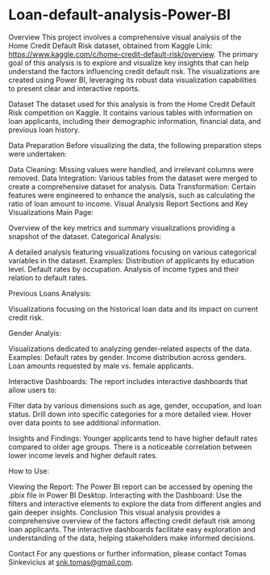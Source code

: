 # Loan-default-analysis-Power-BI

Overview
This project involves a comprehensive visual analysis of the Home Credit Default Risk dataset, obtained from Kaggle Link: https://www.kaggle.com/c/home-credit-default-risk/overview. The primary goal of this analysis is to explore and visualize key insights that can help understand the factors influencing credit default risk. The visualizations are created using Power BI, leveraging its robust data visualization capabilities to present clear and interactive reports.

Dataset
The dataset used for this analysis is from the Home Credit Default Risk competition on Kaggle. It contains various tables with information on loan applicants, including their demographic information, financial data, and previous loan history.

Data Preparation
Before visualizing the data, the following preparation steps were undertaken:

Data Cleaning: Missing values were handled, and irrelevant columns were removed.
Data Integration: Various tables from the dataset were merged to create a comprehensive dataset for analysis.
Data Transformation: Certain features were engineered to enhance the analysis, such as calculating the ratio of loan amount to income.
Visual Analysis
Report Sections and Key Visualizations
Main Page:

Overview of the key metrics and summary visualizations providing a snapshot of the dataset.
Categorical Analysis:

A detailed analysis featuring visualizations focusing on various categorical variables in the dataset.
Examples:
Distribution of applicants by education level.
Default rates by occupation.
Analysis of income types and their relation to default rates.

Previous Loans Analysis:

Visualizations focusing on the historical loan data and its impact on current credit risk.

Gender Analyis:

Visualizations dedicated to analyzing gender-related aspects of the data.
Examples:
Default rates by gender.
Income distribution across genders.
Loan amounts requested by male vs. female applicants.

Interactive Dashboards:
The report includes interactive dashboards that allow users to:

Filter data by various dimensions such as age, gender, occupation, and loan status.
Drill down into specific categories for a more detailed view.
Hover over data points to see additional information.

Insights and Findings:
Younger applicants tend to have higher default rates compared to older age groups.
There is a noticeable correlation between lower income levels and higher default rates.

How to Use:

Viewing the Report: The Power BI report can be accessed by opening the .pbix file in Power BI Desktop.
Interacting with the Dashboard: Use the filters and interactive elements to explore the data from different angles and gain deeper insights.
Conclusion
This visual analysis provides a comprehensive overview of the factors affecting credit default risk among loan applicants. The interactive dashboards facilitate easy exploration and understanding of the data, helping stakeholders make informed decisions.

Contact
For any questions or further information, please contact Tomas Sinkevicius at snk.tomas@gmail.com.
